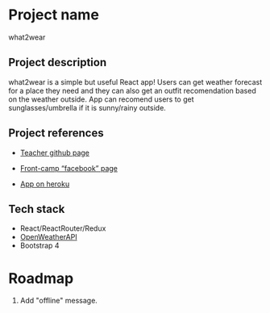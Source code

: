 # Project name

what2wear

## Project description

what2wear is  a simple but useful React app! Users can get weather forecast for a place they need and they can also get an outfit recomendation based on the weather outside. App can recomend users to get sunglasses/umbrella if it is sunny/rainy outside. 

## Project references

* [Teacher github page](https://github.com/dosandk)

* [Front-camp “facebook” page](https://www.facebook.com/groups/270300106928894/)

* [App on heroku](https://what2wear-2018-buildpack.herokuapp.com/)


## Tech stack
* React/ReactRouter/Redux
* [OpenWeatherAPI](https://openweathermap.org/api)
* Bootstrap 4

# Roadmap

1. Add "offline" message.
